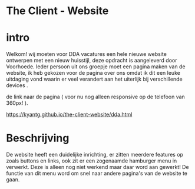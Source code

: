 # The Client - Website

# intro

Welkom! wij moeten voor DDA vacatures een hele nieuwe website ontwerpen met een nieuw huisstijl, deze opdracht is aangeleverd door Voorhoede. Ieder persoon uit ons groepje moet een pagina maken van de website, ik heb gekozen voor de pagina over ons omdat ik dit een leuke uitdaging vond waarin er veel verandert aan het uiterlijk bij verschillende devices .

de link naar de pagina ( voor nu nog alleen responsive op de telefoon van 360px! ).

https://kyantg.github.io/the-client-website/dda.html

# Beschrijving

De website heeft een duidelijke inrichting, er zitten meerdere features op zoals buttons en links, ook zit er een zogenaamde hamburger menu in verwerkt. Deze is alleen nog niet werkend maar daar word aan gewerkt! De functie van dit menu word om snel naar andere pagina's van de website te gaan.

